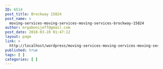```yaml
---
ID: 6514
post_title: Brockway 15824
post_name: >
  moving-services-moving-services-moving-services-brockway-15824
author: mrgabonijeff@gmail.com
post_date: 2018-03-28 01:47:12
layout: page
link: >
  http://localhost/wordpress/moving-services-moving-services-moving-services-brockway-15824/
published: true
tags: [ ]
categories: [ ]
---
```

